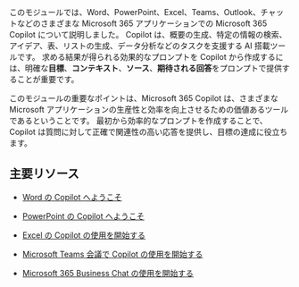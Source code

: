 このモジュールでは、Word、PowerPoint、Excel、Teams、Outlook、チャットなどのさまざまな Microsoft 365 アプリケーションでの Microsoft 365 Copilot について説明しました。 Copilot は、概要の生成、特定の情報の検索、アイデア、表、リストの生成、データ分析などのタスクを支援する AI 搭載ツールです。 求める結果が得られる効果的なプロンプトを Copilot から作成するには、明確な**目標**、**コンテキスト**、**ソース**、**期待される回答**をプロンプトで提供することが重要です。

このモジュールの重要なポイントは、Microsoft 365 Copilot は、さまざまな Microsoft アプリケーションの生産性と効率を向上させるための価値あるツールであるということです。 最初から効率的なプロンプトを作成することで、Copilot は質問に対して正確で関連性の高い応答を提供し、目標の達成に役立ちます。

## 主要リソース

- [Word の Copilot へようこそ](https://support.microsoft.com/en-us/office/welcome-to-copilot-in-word-2135e85f-a467-463b-b2f0-c51a46d625d1)

- [PowerPoint の Copilot へようこそ](https://support.microsoft.com/office/welcome-to-copilot-in-powerpoint-57133c75-24c0-4519-8096-d0dadf25fb8d)

- [Excel の Copilot の使用を開始する](https://support.microsoft.com/office/get-started-with-copilot-in-excel-d7110502-0334-4b4f-a175-a73abdfc118a)

- [Microsoft Teams 会議で Copilot の使用を開始する](https://support.microsoft.com/office/get-started-with-copilot-in-microsoft-teams-meetings-0bf9dd3c-96f7-44e2-8bb8-790bedf066b1)

- [Microsoft 365 Business Chat の使用を開始する](https://support.microsoft.com/topic/get-started-with-microsoft-365-chat-5b00a52d-7296-48ee-b938-b95b7209f737)